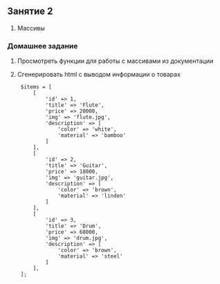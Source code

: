 ## Занятие 2 
1. Массивы

### Домашнее задание 
1. Просмотреть функции для работы с массивами из документации
2. Сгенерировать html с выводом информации о товарах


        $items = [
            [
                'id' => 1,
                'title' => 'Flute',
                'price' => 20000,
                'img' => 'flute.jpg',
                'description' => [
                    'color' => 'white',
                    'material' => 'bamboo'
                ]
            ],
            [
                'id' => 2,
                'title' => 'Guitar',
                'price' => 18000,
                'img' => 'guitar.jpg',
                'description' => [
                    'color' => 'brown',
                    'material' => 'linden'
                ]
            ],
            [
                'id' => 3,
                'title' => 'Drum',
                'price' => 68000,
                'img' => 'drum.jpg',
                'description' => [
                    'color' => 'brown',
                    'material' => 'steel'
                ]
            ],
        ];